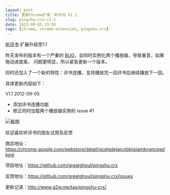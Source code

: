 ```yaml
---
layout: post
title: 更新Chrome扩展：听评书 V1.1
slug: pingshu-crx-v1-1
date: 2012-09-05 23:59
tags: [chrome, chrome-extension, pingshu.crx]
---
```


[听评书][1] 扩展升级至1.1


昨天发布的版本有一个严重的 [BUG][2]，会同时实例化两个播放器，导致重音，如果拖动进度条，
问题更明显，所以紧急更新一个版本。

同时还加入了一个新的特性：评书连播，支持播放完一回评书后继续播放下一回。

具体更新内容如下：

V1.1 2012-09-05

 - 添加评书连播功能
 - 修正同时加载两个播放器实例的 issue #1

![截图](http://pic.yupoo.com/greatghoul_v/Cf4D0UNl/wCKSy.png)

欢迎喜欢听评书的朋友试用及反馈

商店地址：<https://chrome.google.com/webstore/detail/gcelgdejajcobklgiiamkngncpedkggi>

项目地址：<https://github.com/greatghoul/pingshu.crx>

反馈地址：<https://github.com/greatghoul/pingshu.crx/issues>

更新记录：<http://www.g2w.me/tag/pingshu-crx/>

[1]: http://www.g2w.me/tag/pingshu-crx/
[2]: https://github.com/greatghoul/pingshu.crx/issues/1
